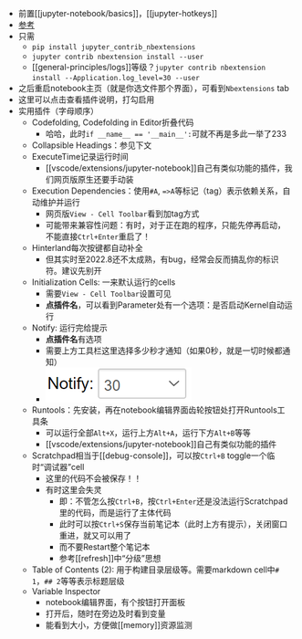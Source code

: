 - 前置[[jupyter-notebook/basics]]，[[jupyter-hotkeys]]
- [参考](https://sspai.com/post/55402)
- 只需
  - `pip install jupyter_contrib_nbextensions`
  - `jupyter contrib nbextension install --user`
  - [[general-principles/logs]]等级？`jupyter contrib nbextension install --Application.log_level=30 --user`
- 之后重启notebook主页（就是你选文件那个界面），可看到`Nbextensions` tab
- 这里可以点击查看插件说明，打勾启用
- 实用插件（字母顺序）
  - Codefolding, Codefolding in Editor折叠代码
    - 哈哈，此时`if __name__ == '__main__':`可就不再是多此一举了233
  - Collapsible Headings：参见下文
  - ExecuteTime记录运行时间
    - [[vscode/extensions/jupyter-notebook]]自己有类似功能的插件，我们网页版原生还要手动装
  - Execution Dependencies：使用`#A`, `=>A`等标记（tag）表示依赖关系，自动维护并运行
    - 网页版`View - Cell Toolbar`看到加tag方式
    - 可能带来兼容性问题：有时，对于正在跑的程序，只能先停再启动，不能直接`Ctrl+Enter`重启了！
  - Hinterland每次按键都自动补全
    - 但其实时至2022.8还不太成熟，有bug，经常会反而搞乱你的标识符。建议先别开
  - Initialization Cells: 一来默认运行的cells
    - 需要`View - Cell Toolbar`设置可见
    - **点插件名**，可以看到Parameter处有一个选项：是否启动Kernel自动运行
  - Notify: 运行完给提示
    - **点插件名**有选项
    - 需要上方工具栏这里选择多少秒才通知（如果0秒，就是一切时候都通知）
    - ![](notify-toolbar.png)
  - Runtools：先安装，再在notebook编辑界面齿轮按钮处打开Runtools工具条
    - 可以运行全部`Alt+X`，运行上方`Alt+A`，运行下方`Alt+B`等等
    - [[vscode/extensions/jupyter-notebook]]自己有类似功能的插件
  - Scratchpad相当于[[debug-console]]，可以按`Ctrl+B` toggle一个临时“调试器”cell
    - 这里的代码不会被保存！！
    - 有时这里会失灵
      - 即：不管怎么按`Ctrl+B`，按`Ctrl+Enter`还是没法运行Scratchpad里的代码，而是运行了主体代码
      - 此时可以按`Ctrl+S`保存当前笔记本（此时上方有提示），关闭窗口重进，就又可以用了
      - 而不要Restart整个笔记本
      - 参考[[refresh]]中“分级”思想
  - Table of Contents (2): 用于构建目录层级等。需要markdown cell中`# 1`，`## 2`等等表示标题层级
  - Variable Inspector
    - notebook编辑界面，有个按钮打开面板
    - 打开后，随时在旁边及时看到变量
    - 能看到大小，方便做[[memory]]资源监测